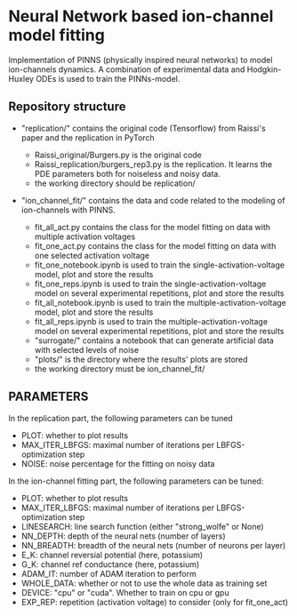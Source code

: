 
# Neural Network based ion-channel model fitting
Implementation of PINNS (physically inspired neural networks) to model ion-channels dynamics. A combination of  experimental data and Hodgkin-Huxley ODEs is used to train the PINNs-model.  

## Repository structure

* "replication/" contains the original code (Tensorflow) from Raissi's paper and the replication in PyTorch  
    * Raissi_original/Burgers.py is the original code
    * Raissi_replication/burgers_rep3.py is the replication. It learns the PDE parameters both for noiseless and noisy data.
    * the working directory should be replication/

* "ion_channel_fit/" contains the data and code related to the modeling of ion-channels with PINNS. 
   * fit_all_act.py contains the class for the model fitting on data with multiple activation voltages
   * fit_one_act.py contains the class for the model fitting on data with one selected activation voltage
   * fit_one_notebook.ipynb is used to train the single-activation-voltage model, plot and store the results
   * fit_one_reps.ipynb is used to train the single-activation-voltage model on several experimental repetitions, plot and store the results
   * fit_all_notebook.ipynb is used to train the multiple-activation-voltage model, plot and store the results
   * fit_all_reps.ipynb is used to train the multiple-activation-voltage model on several experimental repetitions, plot and store the results
   * "surrogate/" contains a notebook that can generate artificial data with selected levels of noise
   * "plots/" is the directory where the results' plots are stored
   * the working directory must be ion_channel_fit/
   
## PARAMETERS

In the replication part, the following parameters can be tuned
* PLOT: whether to plot results
* MAX_ITER_LBFGS: maximal number of iterations per LBFGS-optimization step
* NOISE: noise percentage for the fitting on noisy data

In the ion-channel fitting part, the following parameters can be tuned:
* PLOT: whether to plot results
* MAX_ITER_LBFGS: maximal number of iterations per LBFGS-optimization step
* LINESEARCH:  line search function (either "strong_wolfe" or None)
* NN_DEPTH:  depth of the neural nets (number of layers)
* NN_BREADTH:  breadth of the neural nets (number of neurons per layer)
* E_K: channel reversial potential (here, potassium)
* G_K: channel ref conductance (here, potassium)
* ADAM_IT: number of ADAM iteration to perform
* WHOLE_DATA: whether or not to use the whole data as training set
* DEVICE: "cpu" or "cuda". Whether to train on cpu or gpu
* EXP_REP: repetition (activation voltage) to consider (only for fit_one_act)


